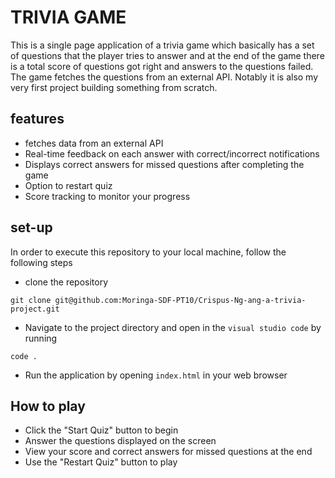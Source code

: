 # TRIVIA GAME

This is a single page application of a trivia game which basically has a set of questions that the player tries to answer and at the end of the game there is a total score of questions got right and answers to the questions failed. The game fetches the questions from an external API. Notably it is also my very first project building something from scratch.

## features
- fetches data from an external API
- Real-time feedback on each answer with correct/incorrect notifications
- Displays correct answers for missed questions after completing the game
- Option to restart quiz 
- Score tracking to monitor your progress

## set-up
In order to execute this repository to your local machine, follow the following steps

- clone the repository 
```shell
git clone git@github.com:Moringa-SDF-PT10/Crispus-Ng-ang-a-trivia-project.git
```
- Navigate to the project directory and open in the `visual studio code` by running 
```shell
code .
```
- Run the application by opening `index.html` in your web browser

## How to play

- Click the "Start Quiz" button to begin
- Answer the questions displayed on the screen
- View your score and correct answers for missed questions at the end 
- Use the "Restart Quiz" button to play
